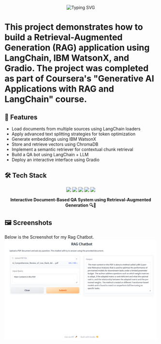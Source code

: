 <p align="center">
  <img src="https://readme-typing-svg.herokuapp.com?font=Fira+Code&size=30&duration=3000&pause=1000&center=true&vCenter=true&width=1000&lines=AI-Powered+RAG+Assistant;LangChain+%7C+WatsonX+Embeddings+%7C+Gradio+UI;Context-Aware+Question+Answering+%F0%9F%94%A5&color=00008B" alt="Typing SVG" />
</p>

# This project demonstrates how to build a Retrieval-Augmented Generation (RAG) application using LangChain, IBM WatsonX, and Gradio. The project was completed as part of Coursera's "Generative AI Applications with RAG and LangChain" course.

## 🚀 Features
- Load documents from multiple sources using LangChain loaders
- Apply advanced text splitting strategies for token optimization
- Generate embeddings using IBM WatsonX
- Store and retrieve vectors using ChromaDB
- Implement a semantic retriever for contextual chunk retrieval
- Build a QA bot using LangChain + LLM
- Deploy an interactive interface using Gradio

## 🛠️ Tech Stack
<p align="center">
  <img src="https://img.shields.io/badge/LangChain-4B8BBE?style=for-the-badge&logo=chainlink&logoColor=white">
  <img src="https://img.shields.io/badge/Gradio-FF7043?style=for-the-badge&logo=python&logoColor=white">
  <img src="https://img.shields.io/badge/WatsonX-0A74DA?style=for-the-badge&logo=ibm&logoColor=white">
  <img src="https://img.shields.io/badge/ChromaDB-6A1B9A?style=for-the-badge&logo=databricks&logoColor=white">
  <img src="https://img.shields.io/badge/RAG-1E88E5?style=for-the-badge&logo=openai&logoColor=white">
</p>

<p align="center"><strong>Interactive Document-Based QA System using Retrieval-Augmented Generation 🔍📄</strong></p>

## 🖼️ Screenshots
Below is the Screenshot for my Rag Chatbot.
![🤖 QA Bot Interface](Rag_Chatbot.png)








